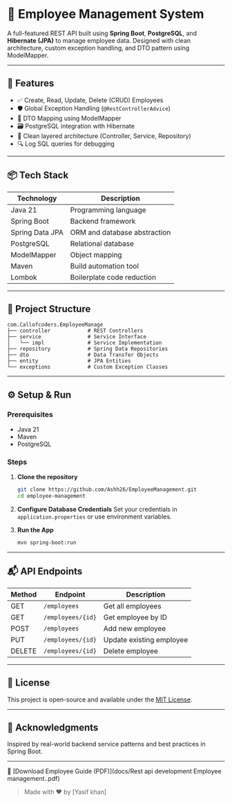 # 🌟 Employee Management System

A full-featured REST API built using **Spring Boot**, **PostgreSQL**, and **Hibernate (JPA)** to manage employee data. Designed with clean architecture, custom exception handling, and DTO pattern using ModelMapper.

---

## 🚀 Features

- ✅ Create, Read, Update, Delete (CRUD) Employees
- 🛡️ Global Exception Handling (`@RestControllerAdvice`)
- 🧠 DTO Mapping using ModelMapper
- 🗃️ PostgreSQL integration with Hibernate
- 📐 Clean layered architecture (Controller, Service, Repository)
- 🔍 Log SQL queries for debugging

---

## 📦 Tech Stack

| Technology       | Description                          |
|------------------|--------------------------------------|
| Java 21          | Programming language                 |
| Spring Boot      | Backend framework                    |
| Spring Data JPA  | ORM and database abstraction         |
| PostgreSQL       | Relational database                  |
| ModelMapper      | Object mapping                       |
| Maven            | Build automation tool                |
| Lombok           | Boilerplate code reduction           |

---

## 📁 Project Structure

```
com.Callofcoders.EmployeeManage
├── controller            # REST Controllers
├── service               # Service Interface
│   └── impl              # Service Implementation
├── repository            # Spring Data Repositories
├── dto                   # Data Transfer Objects
├── entity                # JPA Entities
└── exceptions            # Custom Exception Classes
```

---

## ⚙️ Setup & Run

### Prerequisites
- Java 21
- Maven
- PostgreSQL

### Steps

1. **Clone the repository**
   ```bash
   git clone https://github.com/Ashh26/EmployeeManagement.git
   cd employee-management
   ```

2. **Configure Database Credentials**
   Set your credentials in `application.properties` or use environment variables.

3. **Run the App**
   ```bash
   mvn spring-boot:run
   ```

---

## 📬 API Endpoints

| Method | Endpoint            | Description               |
|--------|---------------------|---------------------------|
| GET    | `/employees`        | Get all employees         |
| GET    | `/employees/{id}`   | Get employee by ID        |
| POST   | `/employees`        | Add new employee          |
| PUT    | `/employees/{id}`   | Update existing employee  |
| DELETE | `/employees/{id}`   | Delete employee           |

---

## 📄 License

This project is open-source and available under the [MIT License](LICENSE).

---

## 🙌 Acknowledgments

Inspired by real-world backend service patterns and best practices in Spring Boot.

---
📘 [Download Employee Guide (PDF)](docs/Rest api development Employee management..pdf)



> Made with ❤️ by [Yasif khan]
